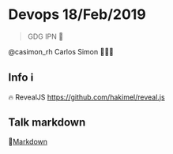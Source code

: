 # Devops 18/Feb/2019

> GDG IPN 🧪

@casimon_rh Carlos Simon 🧑🏽‍💻

## Info ℹ

🔥 RevealJS https://github.com/hakimel/reveal.js

## Talk markdown 

📕[Markdown](./Talk.md)